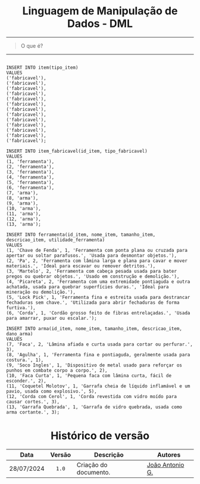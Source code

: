 <center>

# Linguagem de Manipulação de Dados - DML

</center>

---

> O que é?

---

```

INSERT INTO item(tipo_item)
VALUES
('fabricavel'),
('fabricavel'),
('fabricavel'),
('fabricavel'),
('fabricavel'),
('fabricavel'),
('fabricavel'),
('fabricavel'),
('fabricavel'),
('fabricavel'),
('fabricavel'),
('fabricavel'),
('fabricavel');

INSERT INTO item_fabricavel(id_item, tipo_fabricavel)
VALUES
(1, 'ferramenta'),
(2, 'ferramenta'),
(3, 'ferramenta'),
(4, 'ferramenta'),
(5, 'ferramenta'),
(6, 'ferramenta'),
(7, 'arma'),
(8, 'arma'),
(9, 'arma'),
(10, 'arma'),
(11, 'arma'),
(12, 'arma'),
(13, 'arma');

INSERT INTO ferramenta(id_item, nome_item, tamanho_item, descricao_item, utilidade_ferramenta)
VALUES
(1, 'Chave de Fenda', 1, 'Ferramenta com ponta plana ou cruzada para apertar ou soltar parafusos.', 'Usada para desmontar objetos.'),
(2, 'Pa', 2, 'Ferramenta com lâmina larga e plana para cavar e mover materiais.', 'Ideal para escavar ou remover detritos.'),
(3, 'Martelo', 2, 'Ferramenta com cabeça pesada usada para bater pregos ou quebrar objetos.', 'Usado em construção e demolição.'),
(4, 'Picareta', 2, 'Ferramenta com uma extremidade pontiaguda e outra achatada, usada para quebrar superfícies duras.', 'Ideal para mineração ou demolição.'),
(5, 'Lock Pick', 1, 'Ferramenta fina e estreita usada para destrancar fechaduras sem chave.', 'Utilizada para abrir fechaduras de forma furtiva.'),
(6, 'Corda', 1, 'Cordão grosso feito de fibras entrelaçadas.', 'Usada para amarrar, puxar ou escalar.');

INSERT INTO arma(id_item, nome_item, tamanho_item, descricao_item, dano_arma)
VALUES
(7, 'Faca', 2, 'Lâmina afiada e curta usada para cortar ou perfurar.', 3),
(8, 'Agulha', 1, 'Ferramenta fina e pontiaguda, geralmente usada para costura.', 1),
(9, 'Soco Ingles', 1, 'Dispositivo de metal usado para reforçar os punhos em combate corpo a corpo.', 2),
(10, 'Faca Curta', 1, 'Pequena faca com lâmina curta, fácil de esconder.', 2),
(11, 'Coquetel Molotov', 1, 'Garrafa cheia de líquido inflamável e um pavio, usada como explosivo.', 5),
(12, 'Corda com Cerol', 1, 'Corda revestida com vidro moído para causar cortes.', 3),
(13, 'Garrafa Quebrada', 1, 'Garrafa de vidro quebrada, usada como arma cortante.', 3);

```

<center>

# Histórico de versão

</center>

<div style="margin: 0 auto; width: fit-content;">

|    Data    | Versão | Descrição             | Autores                                          |
|:----------:|:------:|-----------------------|--------------------------------------------------|
| 28/07/2024 | `1.0`  | Criação do documento. | [João Antonio G.](https://github.com/joaoseisei) |

</div>
